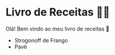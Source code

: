 # Livro de Receitas :man_cook:



Olá! Bem vindo ao meu livro de receitas :wave:

* Strogonoff de Frango
* Pavê


